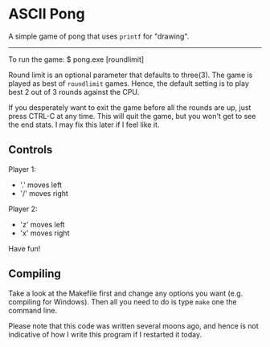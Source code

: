 ASCII Pong
==========
A simple game of pong that uses `printf` for "drawing".

---

To run the game:
  $ pong.exe [roundlimit]

Round limit is an optional parameter that defaults to three(3). The game is 
played as best of `roundlimit` games. Hence, the default setting is to play
best 2 out of 3 rounds against the CPU.

If you desperately want to exit the game before all the rounds are up, just 
press CTRL-C at any time. This will quit the game, but you won't get to see the
end stats. I may fix this later if I feel like it.

Controls
--------

Player 1:
- '.' moves left
- '/' moves right

Player 2:
- 'z' moves left
- 'x' moves right

Have fun!

Compiling
---------

Take a look at the Makefile first and change any options you want (e.g. 
compiling for Windows). Then all you need to do is type `make` one the command
line.


Please note that this code was written several moons ago, and hence is not 
indicative of how I write this program if I restarted it today.
